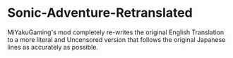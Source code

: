 # Sonic-Adventure-Retranslated
MiYakuGaming's mod completely re-writes the original English Translation to a more literal and Uncensored version that follows the original Japanese lines as accurately as possible.
